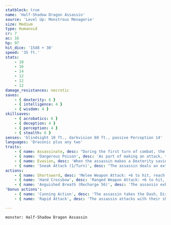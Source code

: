 ```yaml
---
statblock: true
name: 'Half-Shadow Dragon Assassin'
source: 'Level Up: Monstrous Menagerie'
size: Medium
type: Humanoid
cr: 7
ac: 16
hp: 97
hit_dice: '15d8 + 30'
speed: '35 ft.'
stats:
    - 10
    - 16
    - 14
    - 12
    - 12
    - 12
damage_resistances: necrotic
saves:
    - { dexterity: 6 }
    - { intelligence: 4 }
    - { wisdom: 4 }
skillsaves:
    - { acrobatics: 6 }
    - { deception: 4 }
    - { perception: 4 }
    - { stealth: 6 }
senses: 'blindsight 10 ft., darkvision 60 ft., passive Perception 14'
languages: 'Draconic plus any two'
traits:
    - { name: Assassinate, desc: "During the first turn of combat, the assassin has advantage on attack rolls against any creature that hasn't acted. On a successful hit, each creature of the assassin's choice that can see the assassin's attack is rattled until the end of the assassin's next turn." }
    - { name: 'Dangerous Poison', desc: 'As part of making an attack, the assassin can apply a dangerous poison to their weapon (included below). The assassin carries 3 doses of this poison. A single dose can coat one melee weapon or up to 5 pieces of ammunition.' }
    - { name: Evasion, desc: 'When the assassin makes a Dexterity saving throw against an effect that deals half damage on a success, they take no damage on a success and half damage on a failure.' }
    - { name: 'Sneak Attack (1/Turn)', desc: "The assassin deals an extra 21 (6d6) damage when they hit with a weapon attack while they have advantage on the attack, or when the assassin's target is within 5 feet of an ally of the assassin while the assassin doesn't have disadvantage on the attack." }
actions:
    - { name: Shortsword, desc: 'Melee Weapon Attack: +6 to hit, reach 5 ft., one target. Hit: 6 (1d6 + 3) piercing damage plus 10 (3d6) poison damage.' }
    - { name: 'Hand Crossbow', desc: 'Ranged Weapon Attack: +6 to hit, range 30/120 ft., one target. Hit: 6 (1d6 + 3) piercing damage plus 10 (3d6) poison damage.' }
    - { name: 'Anguished Breath (Recharge 56)', desc: 'The assassin exhales a shadowy maelstrom of anguish in a 15-foot cone. Each creature in that area makes a DC 12 Wisdom saving throw, taking 22 (4d8) necrotic damage on a failed save or half damage on a success.' }
'bonus actions':
    - { name: 'Cunning Action', desc: 'The assassin takes the Dash, Disengage, Hide, or Use an Object action.' }
    - { name: 'Rapid Attack', desc: 'The assassin attacks with their shortsword.' }

---
```

```statblock
monster: Half-Shadow Dragon Assassin
```
